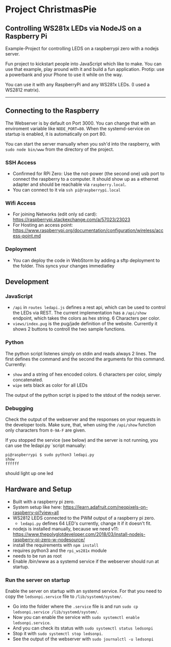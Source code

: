 # Project ChristmasPie
## Controlling WS281x LEDs via NodeJS on a Raspberry Pi 
Example-Project for controlling LEDS on a raspberrypi zero with a nodejs server.

Fun project to kickstart people into JavaScript which like to make.
You can use that example, play around with it and build a fun application.
Protip: use a powerbank and your Phone to use it while on the way.

You can use it with any RaspberryPi and any WS281x LEDs. (I used a WS2812 matrix).


---
## Connecting to the Raspberry
The Webserver is by default on Port 3000. You can change that with an enviroment variable like `NODE_PORT=80`.
When the systemd-service on startup is enabled, it is automatically on port 80.

You can start the server manually when you ssh'd into the raspberry, with `sudo node bin/www` from the directory of the project.

### SSH Access
- Confirmed for RPi Zero: Use the not-power (the second one) usb port to connect the raspberry to a computer. It should show up as a ethernet adapter and should be reachable via `raspberry.local`.
- You can connect to it via `ssh pi@raspberrypi.local`
### Wifi Access
- For joining Networks (edit only sd card): https://raspberrypi.stackexchange.com/a/57023/23023
- For Hosting an access point: https://www.raspberrypi.org/documentation/configuration/wireless/access-point.md

### Deployment
 - You can deploy the code in WebStorm by adding a sftp deployment to the folder.
 This syncs your changes immediatley


 ## Development
 ### JavaScript
 - `/api` in `routes ledapi.js` defines a rest api, which can be used to control the LEDs via REST. The current implementation has a `/api/show` endpoint, which takes the colors as hex string. 6 Characters per color.
 - `views/index.pug` is the pug/jade definition of the website. Currently it shows 2 buttons to controll the two sample functions.
 ### Python
 The python script listenes simply on stdin and reads always 2 lines. The first defines the command and the second the arguments for this command.
 Currently:
 - `show` and a string of hex encoded colors. 6 characters per color, simply concatenated.
 - `wipe` sets black as color for all LEDs
 
 The output of the python script is piped to the stdout of the nodejs server.
 ### Debugging
 Check the output of the webserver and the responses on your requests in the developer tools.
 Make sure, that, when using the `/api/show` function only characters from `0-9A-F` are given.

If you stopped the service (see below) and the server is not running, you can use the ̀ledapi.py ̀ script manually:
```
pi@raspberrypi $ sudo python3 ledapi.py
show
ffffff
```

should light up one led

## Hardware and Setup
- Built with a raspberry pi zero.
- System setup like here: https://learn.adafruit.com/neopixels-on-raspberry-pi?view=all
- WS2812 LEDS connected to the PWM output of a raspberry pi zero.
   - `ledapi.py` defines 64 LED's currently, change it if it doesn't fit.
- nodejs is installed manually, because we need v11: https://www.thepolyglotdeveloper.com/2018/03/install-nodejs-raspberry-pi-zero-w-nodesource/
- install the requirements with `npm install`
- requires python3 and the `rpi_ws281x` module
- needs to be run as root
- Enable /bin/www as a systemd service if the webserver should run at startup.

### Run the server on startup
Enable the server on startup with an systemd service.
For that you need to copy the `ledsonpi.service` file to `/lib/systemd/system/`.
- Go into the folder where the `.service` file is and run `sudo cp ledsonpi.service /lib/systemd/system/`.
- Now you can enable the service with `sudo systemctl enable ledsonpi.service`.
- And you can check its status with  `sudo systemctl status ledsonpi`
- Stop it with `sudo systemctl stop ledsonpi`.
- See the output of the webserver with `sudo journalctl -u ledsonpi`



